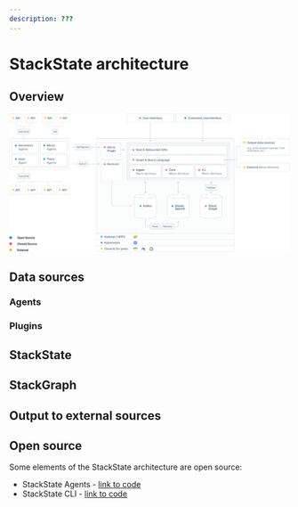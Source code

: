 ```yaml
---
description: ???
---
```


# StackState architecture

## Overview



![StackState architecture overview](/.gitbook/assets/architecture_overview_white.svg)

## Data sources


### Agents


### Plugins


## StackState


## StackGraph


## Output to external sources



## Open source

Some elements of the StackState architecture are open source:

- StackState Agents - [link to code](http://not.here)
- StackState CLI - [link to code](http://not.here)
